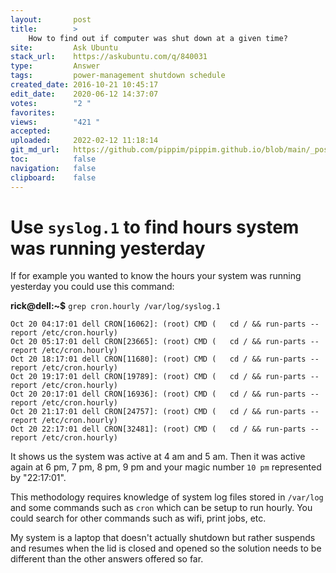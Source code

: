 ```yaml
---
layout:       post
title:        >
    How to find out if computer was shut down at a given time?
site:         Ask Ubuntu
stack_url:    https://askubuntu.com/q/840031
type:         Answer
tags:         power-management shutdown schedule
created_date: 2016-10-21 10:45:17
edit_date:    2020-06-12 14:37:07
votes:        "2 "
favorites:    
views:        "421 "
accepted:     
uploaded:     2022-02-12 11:18:14
git_md_url:   https://github.com/pippim/pippim.github.io/blob/main/_posts/2016/2016-10-21-How-to-find-out-if-computer-was-shut-down-at-a-given-time_.md
toc:          false
navigation:   false
clipboard:    false
---
```


# Use `syslog.1` to find hours system was running yesterday

If for example you wanted to know the hours your system was running yesterday you could use this command:

**rick@dell:~$** `grep cron.hourly /var/log/syslog.1`

``` 
Oct 20 04:17:01 dell CRON[16062]: (root) CMD (   cd / && run-parts --report /etc/cron.hourly)
Oct 20 05:17:01 dell CRON[23665]: (root) CMD (   cd / && run-parts --report /etc/cron.hourly)
Oct 20 18:17:01 dell CRON[11680]: (root) CMD (   cd / && run-parts --report /etc/cron.hourly)
Oct 20 19:17:01 dell CRON[19789]: (root) CMD (   cd / && run-parts --report /etc/cron.hourly)
Oct 20 20:17:01 dell CRON[16936]: (root) CMD (   cd / && run-parts --report /etc/cron.hourly)
Oct 20 21:17:01 dell CRON[24757]: (root) CMD (   cd / && run-parts --report /etc/cron.hourly)
Oct 20 22:17:01 dell CRON[32481]: (root) CMD (   cd / && run-parts --report /etc/cron.hourly)
```

It shows us the system was active at 4 am and 5 am. Then it was active again at 6 pm, 7 pm, 8 pm, 9 pm and your magic number `10 pm` represented by "22:17:01".

This methodology requires knowledge of system log files stored in `/var/log` and some commands such as `cron` which can be setup to run hourly. You could search for other commands such as wifi, print jobs, etc.

My system is a laptop that doesn't actually shutdown but rather suspends and resumes when the lid is closed and opened so the solution needs to be different than the other answers offered so far.
